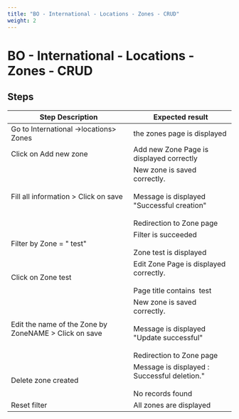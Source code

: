 ```yaml
---
title: "BO - International - Locations - Zones - CRUD"
weight: 2
---
```


# BO - International - Locations - Zones - CRUD
## Steps
| Step Description | Expected result |
| ----- | ----- |
| Go to International ->locations> Zones | the zones page is displayed |
| Click on Add new zone | Add new Zone Page is displayed correctly |
| Fill all information > Click on save | New zone is saved correctly.<br><br>Message is displayed "Successful creation"<br><br>Redirection to Zone page |
| Filter by Zone = " test" | Filter is succeeded<br><br>Zone test is displayed |
| Click on Zone test | Edit Zone Page is displayed correctly.<br><br>Page title contains  test |
| Edit the name of the Zone by ZoneNAME > Click on save | New zone is saved correctly.<br><br>Message is displayed "Update successful"<br><br>Redirection to Zone page |
| Delete zone created | Message is displayed : Successful deletion."<br><br>No records found |
| Reset filter | All zones are displayed |
